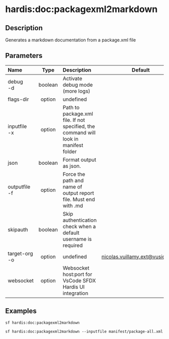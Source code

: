 <!-- This file has been generated with command 'sf hardis:doc:plugin:generate'. Please do not update it manually or it may be overwritten -->
# hardis:doc:packagexml2markdown

## Description

Generates a markdown documentation from a package.xml file

## Parameters

| Name              |  Type   | Description                                                                          |              Default              | Required | Options |
|:------------------|:-------:|:-------------------------------------------------------------------------------------|:---------------------------------:|:--------:|:-------:|
| debug<br/>-d      | boolean | Activate debug mode (more logs)                                                      |                                   |          |         |
| flags-dir         | option  | undefined                                                                            |                                   |          |         |
| inputfile<br/>-x  | option  | Path to package.xml file. If not specified, the command will look in manifest folder |                                   |          |         |
| json              | boolean | Format output as json.                                                               |                                   |          |         |
| outputfile<br/>-f | option  | Force the path and name of output report file. Must end with .md                     |                                   |          |         |
| skipauth          | boolean | Skip authentication check when a default username is required                        |                                   |          |         |
| target-org<br/>-o | option  | undefined                                                                            | <nicolas.vuillamy.ext@vusion.com> |          |         |
| websocket         | option  | Websocket host:port for VsCode SFDX Hardis UI integration                            |                                   |          |         |

## Examples

```shell
sf hardis:doc:packagexml2markdown
```

```shell
sf hardis:doc:packagexml2markdown --inputfile manifest/package-all.xml
```


